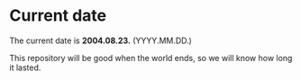 # Current date

The current date is **2004.08.23.** (YYYY.MM.DD.)

This repository will be good when the world ends, so we will know how long it lasted.